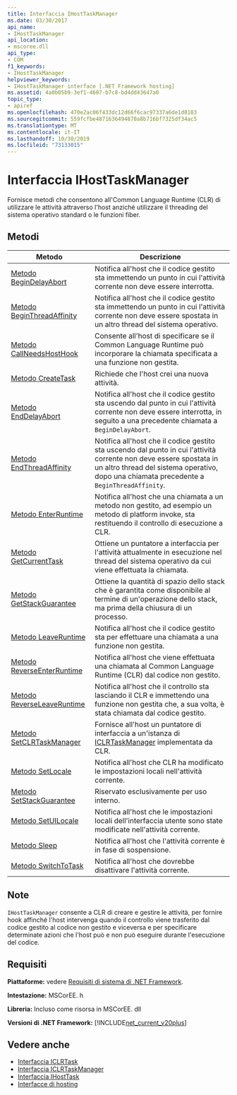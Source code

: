 ```yaml
---
title: Interfaccia IHostTaskManager
ms.date: 03/30/2017
api_name:
- IHostTaskManager
api_location:
- mscoree.dll
api_type:
- COM
f1_keywords:
- IHostTaskManager
helpviewer_keywords:
- IHostTaskManager interface [.NET Framework hosting]
ms.assetid: 4a0b05b9-3ef1-4607-b7c8-bd4dd43647a0
topic_type:
- apiref
ms.openlocfilehash: 470e2ac06f433dc12d66f6cac97337a6de1d8183
ms.sourcegitcommit: 559fcfbe4871636494870a8b716bf7325df34ac5
ms.translationtype: MT
ms.contentlocale: it-IT
ms.lasthandoff: 10/30/2019
ms.locfileid: "73133015"
---
```

# <a name="ihosttaskmanager-interface"></a>Interfaccia IHostTaskManager
Fornisce metodi che consentono all'Common Language Runtime (CLR) di utilizzare le attività attraverso l'host anziché utilizzare il threading del sistema operativo standard o le funzioni fiber.  
  
## <a name="methods"></a>Metodi  
  
|Metodo|Descrizione|  
|------------|-----------------|  
|[Metodo BeginDelayAbort](../../../../docs/framework/unmanaged-api/hosting/ihosttaskmanager-begindelayabort-method.md)|Notifica all'host che il codice gestito sta immettendo un punto in cui l'attività corrente non deve essere interrotta.|  
|[Metodo BeginThreadAffinity](../../../../docs/framework/unmanaged-api/hosting/ihosttaskmanager-beginthreadaffinity-method.md)|Notifica all'host che il codice gestito sta immettendo un punto in cui l'attività corrente non deve essere spostata in un altro thread del sistema operativo.|  
|[Metodo CallNeedsHostHook](../../../../docs/framework/unmanaged-api/hosting/ihosttaskmanager-callneedshosthook-method.md)|Consente all'host di specificare se il Common Language Runtime può incorporare la chiamata specificata a una funzione non gestita.|  
|[Metodo CreateTask](../../../../docs/framework/unmanaged-api/hosting/ihosttaskmanager-createtask-method.md)|Richiede che l'host crei una nuova attività.|  
|[Metodo EndDelayAbort](../../../../docs/framework/unmanaged-api/hosting/ihosttaskmanager-enddelayabort-method.md)|Notifica all'host che il codice gestito sta uscendo dal punto in cui l'attività corrente non deve essere interrotta, in seguito a una precedente chiamata a `BeginDelayAbort`.|  
|[Metodo EndThreadAffinity](../../../../docs/framework/unmanaged-api/hosting/ihosttaskmanager-endthreadaffinity-method.md)|Notifica all'host che il codice gestito sta uscendo dal punto in cui l'attività corrente non deve essere spostata in un altro thread del sistema operativo, dopo una chiamata precedente a `BeginThreadAffinity`.|  
|[Metodo EnterRuntime](../../../../docs/framework/unmanaged-api/hosting/ihosttaskmanager-enterruntime-method.md)|Notifica all'host che una chiamata a un metodo non gestito, ad esempio un metodo di platform invoke, sta restituendo il controllo di esecuzione a CLR.|  
|[Metodo GetCurrentTask](../../../../docs/framework/unmanaged-api/hosting/ihosttaskmanager-getcurrenttask-method.md)|Ottiene un puntatore a interfaccia per l'attività attualmente in esecuzione nel thread del sistema operativo da cui viene effettuata la chiamata.|  
|[Metodo GetStackGuarantee](../../../../docs/framework/unmanaged-api/hosting/ihosttaskmanager-getstackguarantee-method.md)|Ottiene la quantità di spazio dello stack che è garantita come disponibile al termine di un'operazione dello stack, ma prima della chiusura di un processo.|  
|[Metodo LeaveRuntime](../../../../docs/framework/unmanaged-api/hosting/ihosttaskmanager-leaveruntime-method.md)|Notifica all'host che il codice gestito sta per effettuare una chiamata a una funzione non gestita.|  
|[Metodo ReverseEnterRuntime](../../../../docs/framework/unmanaged-api/hosting/ihosttaskmanager-reverseenterruntime-method.md)|Notifica all'host che viene effettuata una chiamata al Common Language Runtime (CLR) dal codice non gestito.|  
|[Metodo ReverseLeaveRuntime](../../../../docs/framework/unmanaged-api/hosting/ihosttaskmanager-reverseleaveruntime-method.md)|Notifica all'host che il controllo sta lasciando il CLR e immettendo una funzione non gestita che, a sua volta, è stata chiamata dal codice gestito.|  
|[Metodo SetCLRTaskManager](../../../../docs/framework/unmanaged-api/hosting/ihosttaskmanager-setclrtaskmanager-method.md)|Fornisce all'host un puntatore di interfaccia a un'istanza di [ICLRTaskManager](../../../../docs/framework/unmanaged-api/hosting/iclrtaskmanager-interface.md) implementata da CLR.|  
|[Metodo SetLocale](../../../../docs/framework/unmanaged-api/hosting/ihosttaskmanager-setlocale-method.md)|Notifica all'host che CLR ha modificato le impostazioni locali nell'attività corrente.|  
|[Metodo SetStackGuarantee](../../../../docs/framework/unmanaged-api/hosting/ihosttaskmanager-setstackguarantee-method.md)|Riservato esclusivamente per uso interno.|  
|[Metodo SetUILocale](../../../../docs/framework/unmanaged-api/hosting/ihosttaskmanager-setuilocale-method.md)|Notifica all'host che le impostazioni locali dell'interfaccia utente sono state modificate nell'attività corrente.|  
|[Metodo Sleep](../../../../docs/framework/unmanaged-api/hosting/ihosttaskmanager-sleep-method.md)|Notifica all'host che l'attività corrente è in fase di sospensione.|  
|[Metodo SwitchToTask](../../../../docs/framework/unmanaged-api/hosting/ihosttaskmanager-switchtotask-method.md)|Notifica all'host che dovrebbe disattivare l'attività corrente.|  
  
## <a name="remarks"></a>Note  
 `IHostTaskManager` consente a CLR di creare e gestire le attività, per fornire hook affinché l'host intervenga quando il controllo viene trasferito dal codice gestito al codice non gestito e viceversa e per specificare determinate azioni che l'host può e non può eseguire durante l'esecuzione del codice.  
  
## <a name="requirements"></a>Requisiti  
 **Piattaforme:** vedere [Requisiti di sistema di .NET Framework](../../../../docs/framework/get-started/system-requirements.md).  
  
 **Intestazione:** MSCorEE. h  
  
 **Libreria:** Incluso come risorsa in MSCorEE. dll  
  
 **Versioni di .NET Framework:** [!INCLUDE[net_current_v20plus](../../../../includes/net-current-v20plus-md.md)]  
  
## <a name="see-also"></a>Vedere anche

- [Interfaccia ICLRTask](../../../../docs/framework/unmanaged-api/hosting/iclrtask-interface.md)
- [Interfaccia ICLRTaskManager](../../../../docs/framework/unmanaged-api/hosting/iclrtaskmanager-interface.md)
- [Interfaccia IHostTask](../../../../docs/framework/unmanaged-api/hosting/ihosttask-interface.md)
- [Interfacce di hosting](../../../../docs/framework/unmanaged-api/hosting/hosting-interfaces.md)

